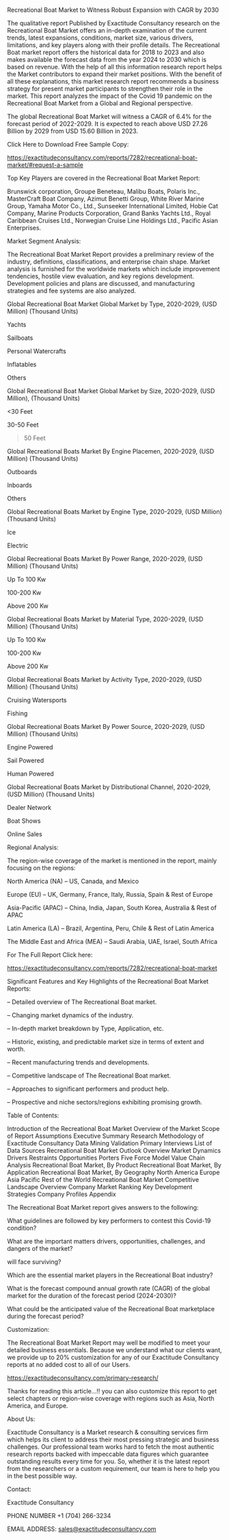 Recreational Boat Market to Witness Robust Expansion with CAGR by 2030

The qualitative report Published by Exactitude Consultancy research on the Recreational Boat Market offers an in-depth examination of the current trends, latest expansions, conditions, market size, various drivers, limitations, and key players along with their profile details. The Recreational Boat market report offers the historical data for 2018 to 2023 and also makes available the forecast data from the year 2024 to 2030 which is based on revenue. With the help of all this information research report helps the Market contributors to expand their market positions. With the benefit of all these explanations, this market research report recommends a business strategy for present market participants to strengthen their role in the market. This report analyzes the impact of the Covid 19 pandemic on the Recreational Boat Market from a Global and Regional perspective.

The global Recreational Boat Market will witness a CAGR of 6.4% for the forecast period of 2022-2029. It is expected to reach above USD 27.26 Billion by 2029 from USD 15.60 Billion in 2023.

Click Here to Download Free Sample Copy:

https://exactitudeconsultancy.com/reports/7282/recreational-boat-market/#request-a-sample

Top Key Players are covered in the Recreational Boat Market Report:

Brunswick corporation, Groupe Beneteau, Malibu Boats, Polaris Inc., MasterCraft Boat Company, Azimut Benetti Group, White River Marine Group, Yamaha Motor Co., Ltd., Sunseeker International Limited, Hobie Cat Company, Marine Products Corporation, Grand Banks Yachts Ltd., Royal Caribbean Cruises Ltd., Norwegian Cruise Line Holdings Ltd., Pacific Asian Enterprises.

Market Segment Analysis:

The Recreational Boat Market Report provides a preliminary review of the industry, definitions, classifications, and enterprise chain shape. Market analysis is furnished for the worldwide markets which include improvement tendencies, hostile view evaluation, and key regions development. Development policies and plans are discussed, and manufacturing strategies and fee systems are also analyzed.

Global Recreational Boat Market Global Market by Type, 2020-2029, (USD Million) (Thousand Units)

Yachts

Sailboats

Personal Watercrafts

Inflatables

Others

Global Recreational Boat Market Global Market by Size, 2020-2029, (USD Million), (Thousand Units)

<30 Feet

30-50 Feet

>50 Feet




Global Recreational Boats Market By Engine Placemen, 2020-2029, (USD Million) (Thousand Units)

Outboards

Inboards

Others

Global Recreational Boats Market by Engine Type, 2020-2029, (USD Million) (Thousand Units)

Ice

Electric

Global Recreational Boats Market By Power Range, 2020-2029, (USD Million) (Thousand Units)

Up To 100 Kw

100-200 Kw

Above 200 Kw

Global Recreational Boats Market by Material Type, 2020-2029, (USD Million) (Thousand Units)

Up To 100 Kw

100-200 Kw

Above 200 Kw

Global Recreational Boats Market by Activity Type, 2020-2029, (USD Million) (Thousand Units)

Cruising Watersports

Fishing

Global Recreational Boats Market By Power Source, 2020-2029, (USD Million) (Thousand Units)

Engine Powered

Sail Powered

Human Powered

Global Recreational Boats Market by Distributional Channel, 2020-2029, (USD Million) (Thousand Units)

Dealer Network

Boat Shows

Online Sales

Regional Analysis:

The region-wise coverage of the market is mentioned in the report, mainly focusing on the regions:

North America (NA) – US, Canada, and Mexico

Europe (EU) – UK, Germany, France, Italy, Russia, Spain & Rest of Europe

Asia-Pacific (APAC) – China, India, Japan, South Korea, Australia & Rest of APAC

Latin America (LA) – Brazil, Argentina, Peru, Chile & Rest of Latin America

The Middle East and Africa (MEA) – Saudi Arabia, UAE, Israel, South Africa

For The Full Report Click here:

https://exactitudeconsultancy.com/reports/7282/recreational-boat-market

Significant Features and Key Highlights of the Recreational Boat Market Reports:

– Detailed overview of The Recreational Boat market.

– Changing market dynamics of the industry.

– In-depth market breakdown by Type, Application, etc.

– Historic, existing, and predictable market size in terms of extent and worth.

– Recent manufacturing trends and developments.

– Competitive landscape of The Recreational Boat market.

– Approaches to significant performers and product help.

– Prospective and niche sectors/regions exhibiting promising growth.

Table of Contents:

Introduction of the Recreational Boat Market
Overview of the Market
Scope of Report
Assumptions
Executive Summary
Research Methodology of Exactitude Consultancy
Data Mining
Validation
Primary Interviews
List of Data Sources
Recreational Boat Market Outlook
Overview
Market Dynamics
Drivers
Restraints
Opportunities
Porters Five Force Model
Value Chain Analysis
Recreational Boat Market, By Product
Recreational Boat Market, By Application
Recreational Boat Market, By Geography
North America
Europe
Asia Pacific
Rest of the World
Recreational Boat Market Competitive Landscape
Overview
Company Market Ranking
Key Development Strategies
Company Profiles
Appendix

The Recreational Boat Market report gives answers to the following:

What guidelines are followed by key performers to contest this Covid-19 condition?

What are the important matters drivers, opportunities, challenges, and dangers of the market?

will face surviving?

Which are the essential market players in the Recreational Boat industry?

What is the forecast compound annual growth rate (CAGR) of the global market for the duration of the forecast period (2024-2030)?

What could be the anticipated value of the Recreational Boat marketplace during the forecast period?

Customization:

The Recreational Boat Market Report may well be modified to meet your detailed business essentials. Because we understand what our clients want, we provide up to 20% customization for any of our Exactitude Consultancy reports at no added cost to all of our Users.

https://exactitudeconsultancy.com/primary-research/

Thanks for reading this article...!! you can also customize this report to get select chapters or region-wise coverage with regions such as Asia, North America, and Europe.

About Us:

Exactitude Consultancy is a Market research & consulting services firm which helps its client to address their most pressing strategic and business challenges. Our professional team works hard to fetch the most authentic research reports backed with impeccable data figures which guarantee outstanding results every time for you. So, whether it is the latest report from the researchers or a custom requirement, our team is here to help you in the best possible way.

Contact:

Exactitude Consultancy

PHONE NUMBER +1 (704) 266-3234

EMAIL ADDRESS: sales@exactitudeconsultancy.com  
